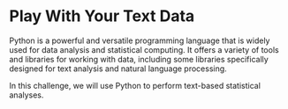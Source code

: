 # Play With Your Text Data

Python is a powerful and versatile programming language that is widely used for data analysis and statistical computing. It offers a variety of tools and libraries for working with data, including some libraries specifically designed for text analysis and natural language processing.

In this challenge, we will use Python to perform text-based statistical analyses.
